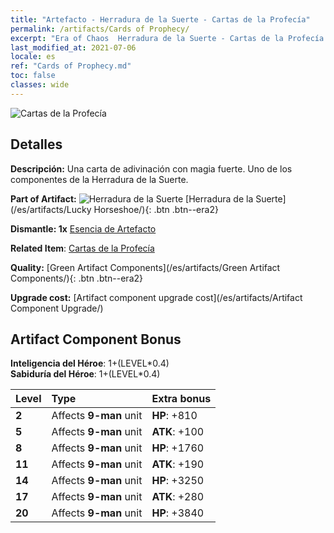 ```yaml
---
title: "Artefacto - Herradura de la Suerte - Cartas de la Profecía"
permalink: /artifacts/Cards of Prophecy/
excerpt: "Era of Chaos  Herradura de la Suerte - Cartas de la Profecía. Una carta de adivinación con magia fuerte. Uno de los componentes de la Herradura de la Suerte."
last_modified_at: 2021-07-06
locale: es
ref: "Cards of Prophecy.md"
toc: false
classes: wide
---
```


 ![Cartas de la Profecía](/images/t/artifact_40122.png)



## Detalles

 **Descripción:** Una carta de adivinación con magia fuerte. Uno de los componentes de la Herradura de la Suerte.

 **Part of Artifact:** ![Herradura de la Suerte](/images/t/icon_artifact_12.png) [Herradura de la Suerte](/es/artifacts/Lucky Horseshoe/){: .btn .btn--era2}

 **Dismantle: 1x** [Esencia de Artefacto](/ItemsES/con_905/)

 **Related Item**: [Cartas de la Profecía](/ItemsES/art_110/)

 **Quality:** [Green Artifact Components](/es/artifacts/Green Artifact Components/){: .btn .btn--era2}

 **Upgrade cost:** [Artifact component upgrade cost](/es/artifacts/Artifact Component Upgrade/)

## Artifact Component Bonus

  **Inteligencia del Héroe**: 1+(LEVEL\*0.4)<br/>**Sabiduría del Héroe**: 1+(LEVEL\*0.4)

  |  Level  | Type |    Extra bonus  | 
  |:--------|:-----|:----------------| 
  | **2** | Affects **9-man** unit | **HP**: +810 | 
  | **5** | Affects **9-man** unit | **ATK**: +100 | 
  | **8** | Affects **9-man** unit | **HP**: +1760 | 
  | **11** | Affects **9-man** unit | **ATK**: +190 | 
  | **14** | Affects **9-man** unit | **HP**: +3250 | 
  | **17** | Affects **9-man** unit | **ATK**: +280 | 
  | **20** | Affects **9-man** unit | **HP**: +3840 | 
